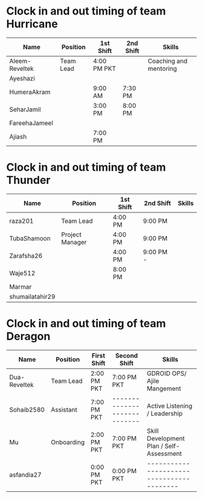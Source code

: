 # Clock in and out timing of team Hurricane
| Name | Position | 1st Shift | 2nd Shift | Skills |
|---------------|-------------|-----------|-------------|-----------------------------|
| Aleem-Reveltek | Team Lead | 4:00 PM PKT | | Coaching and mentoring |
| Ayeshazi | | | | |
| HumeraAkram | | 9:00 AM  | 7:30 PM  | |
| SeharJamil | | 3:00 PM  | 8:00 PM  | |
| FareehaJameel | | | | |
| Ajiash | | 7:00 PM  | | |

# Clock in and out timing of team Thunder
| Name | Position | 1st Shift | 2nd Shift | Skills |
| --- | --- | --- | --- | --- |
| raza201 | Team Lead | 4:00 PM  | 9:00 PM  | |
| TubaShamoon | Project Manager | 4:00 PM  | 9:00 PM  | |
| Zarafsha26 | | 4:00 PM  | 9:00 PM - | |
| Waje512 | | 8:00 PM  | | |
| Marmar | | | | | 
| shumailatahir29 | | | |
# Clock in and out timing of team Deragon
| Name | Position | First Shift | Second Shift | Skills |
| --- | --- | --- | --- | --- |
| Dua-Reveltek | Team Lead | 2:00 PM PKT | 7:00 PM PKT  | GDROID OPS/ Ajile Mangement |
| Sohaib2580 | Assistant | 7:00 PM PKT  | ---------------------------- | Active Listening / Leadership |
| Mu | Onboarding | 2:00 PM PKT  | 7:00 PM PKT  | Skill Development Plan / Self-Assessment |
| asfandia27| | 0:00 PM PKT  | 0:00 PM PKT  | ----------------------------------------- |
